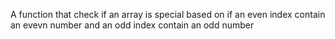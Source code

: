 A function that check if an array is special based on if an even index contain an evevn number and an odd index contain an odd number
